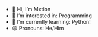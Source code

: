 - 👋 Hi, I’m Mxtion
- 👀 I’m interested in: Programming
- 🌱 I’m currently learning: Python!
- 😄 Pronouns: He/Him

<!---
NotaKid-code/NotaKid-code is a ✨ special ✨ repository because its `README.md` (this file) appears on your GitHub profile.
You can click the Preview link to take a look at your changes.
--->
